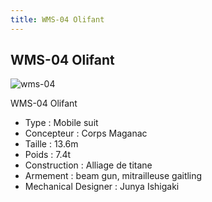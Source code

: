 ```yaml
---
title: WMS-04 Olifant
---
```


WMS-04 Olifant
--------------

![wms-04](/images/stories/saga/gundamwing/mechas/divers/wms-04.jpg)


WMS-04 Olifant


* Type : Mobile suit
* Concepteur : Corps Maganac
* Taille : 13.6m
* Poids : 7.4t
* Construction : Alliage de titane
* Armement : beam gun, mitrailleuse gaitling
* Mechanical Designer : Junya Ishigaki


 

